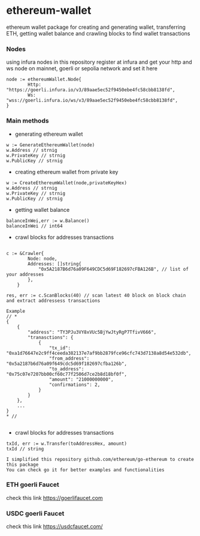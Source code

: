 # ethereum-wallet
ethereum wallet package for creating and generating wallet, transferring ETH, getting wallet balance and crawling blocks to find wallet transactions


### Nodes 
using infura nodes in this repository 
register at infura and get your http and ws node on mainnet, goerli or sepolia network and set it here 
```
node := ethereumWallet.Node{
		Http: "https://goerli.infura.io/v3/89aae5ec52f9450ebe4fc58cbb8138fd",
		Ws:   "wss://goerli.infura.io/ws/v3/89aae5ec52f9450ebe4fc58cbb8138fd",
}
```

### Main methods
- generating ethereum wallet
```
w := GenerateEthereumWallet(node)
w.Address // strnig 
w.PrivateKey // strnig 
w.PublicKey // strnig 
```
- creating ethereum wallet from private key
```
w := CreateEthereumWallet(node,privateKeyHex)
w.Address // strnig 
w.PrivateKey // strnig 
w.PublicKey // strnig 
```
- getting wallet balance
```
balanceInWei,err := w.Balance()
balanceInWei // int64 
```
- crawl blocks for addresses transactions
```

c := &Crawler{
		Node: node, 
		Addresses: []string{
			"0x5A2187B6d76a09F649CDC5d69F182697cFBA126B", // list of your addresses
		},
	}
	
res, err := c.ScanBlocks(40) // scan latest 40 block on block chain and extract addressess transactions 

Example 
// *
{
    {
        "address": "TY3PJu3VY8xVUc5BjYwJtyRgP7TfivV666",
        "tranasctions": {
            {
                "tx_id": "0xa1d76647e2c9ff4ceeda382137e7af9bb2879fce96cfc743d7138a8d54e532db",
                "from_address": "0x5a2187b6d76a09f649cdc5d69f182697cfba126b",
                "to_address": "0x75c07e7207bb00cf60c77f2506d7ce2b8d18bf0f",
                "amount": "21000000000",
                "confirmations": 2,
            }
        }
    },
    ...
}
* // 
	
```
- crawl blocks for addresses transactions
```
txId, err := w.Transfer(toAddressHex, amount)
txId // string 
```


```
I simplified this repository github.com/ethereum/go-ethereum to create this package
You can check go it for better examples and functionalities
```

### ETH goerli Faucet
check this link https://goerlifaucet.com

### USDC goerli Faucet
check this link https://usdcfaucet.com/


